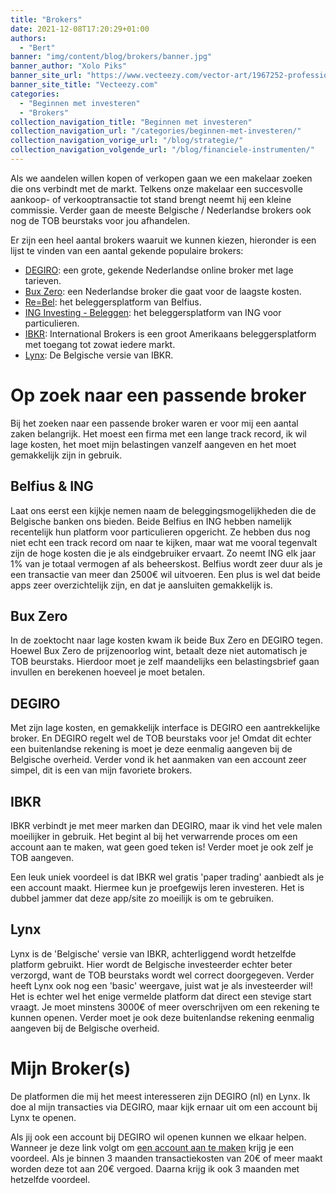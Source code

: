 ```yaml
---
title: "Brokers"
date: 2021-12-08T17:20:29+01:00
authors:
  - "Bert"
banner: "img/content/blog/brokers/banner.jpg"
banner_author: "Xolo Piks"
banner_site_url: "https://www.vecteezy.com/vector-art/1967252-professional-photographer-standing-against"
banner_site_title: "Vecteezy.com"
categories:
  - "Beginnen met investeren"
  - "Brokers"
collection_navigation_title: "Beginnen met investeren"
collection_navigation_url: "/categories/beginnen-met-investeren/"
collection_navigation_vorige_url: "/blog/strategie/"
collection_navigation_volgende_url: "/blog/financiele-instrumenten/"
---
```


Als we aandelen willen kopen of verkopen gaan we een makelaar zoeken die ons verbindt met de markt. Telkens onze makelaar een succesvolle aankoop- of verkooptransactie tot stand brengt neemt hij een kleine commissie. Verder gaan de meeste Belgische / Nederlandse brokers ook nog de TOB beurstaks voor jou afhandelen.

Er zijn een heel aantal brokers waaruit we kunnen kiezen, hieronder is een lijst te vinden van een aantal gekende populaire brokers:

- [DEGIRO](https://www.degiro.nl/): een grote, gekende Nederlandse online broker met lage tarieven.
- [Bux Zero](https://getbux.com/): een Nederlandse broker die gaat voor de laagste kosten.
- [Re=Bel](https://www.belfius.be/retail/nl/producten/sparen-beleggen/rebel/index.aspx): het beleggersplatform van Belfius.
- [ING Investing - Beleggen](https://www.ing.be/nl/retail/investing): het beleggersplatform van ING voor particulieren.
- [IBKR](https://www.interactivebrokers.com/en/home.php): International Brokers is een groot Amerikaans beleggersplatform met toegang tot zowat iedere markt.
- [Lynx](https://www.lynx.be/): De Belgische versie van IBKR.

# Op zoek naar een passende broker

Bij het zoeken naar een passende broker waren er voor mij een aantal zaken belangrijk. Het moest een firma met een lange track record, ik wil lage kosten, het moet mijn belastingen vanzelf aangeven en het moet gemakkelijk zijn in gebruik.

## Belfius & ING

Laat ons eerst een kijkje nemen naam de beleggingsmogelijkheden die de Belgische banken ons bieden. Beide Belfius en ING hebben namelijk recentelijk hun platform voor particulieren opgericht. Ze hebben dus nog niet echt een track record om naar te kijken, maar wat me vooral tegenvalt zijn de hoge kosten die je als eindgebruiker ervaart. Zo neemt ING elk jaar 1% van je totaal vermogen af als beheerskost. Belfius wordt zeer duur als je een transactie van meer dan 2500€ wil uitvoeren. Een plus is wel dat beide apps zeer overzichtelijk zijn, en dat je aansluiten gemakkelijk is.

## Bux Zero

In de zoektocht naar lage kosten kwam ik beide Bux Zero en DEGIRO tegen. Hoewel Bux Zero de prijzenoorlog wint, betaalt deze niet automatisch je TOB beurstaks. Hierdoor moet je zelf maandelijks een belastingsbrief gaan invullen en berekenen hoeveel je moet betalen.

## DEGIRO

Met zijn lage kosten, en gemakkelijk interface is DEGIRO een aantrekkelijke broker. En DEGIRO regelt wel de TOB beurstaks voor je! Omdat dit echter een buitenlandse rekening is moet je deze eenmalig aangeven bij de Belgische overheid. Verder vond ik het aanmaken van een account zeer simpel, dit is een van mijn favoriete brokers.

## IBKR

IBKR verbindt je met meer marken dan DEGIRO, maar ik vind het vele malen moeilijker in gebruik. Het begint al bij het verwarrende proces om een account aan te maken, wat geen goed teken is! Verder moet je ook zelf je TOB aangeven.

Een leuk uniek voordeel is dat IBKR wel gratis 'paper trading' aanbiedt als je een account maakt. Hiermee kun je proefgewijs leren investeren. Het is dubbel jammer dat deze app/site zo moeilijk is om te gebruiken.

## Lynx

Lynx is de 'Belgische' versie van IBKR, achterliggend wordt hetzelfde platform gebruikt. Hier wordt de Belgische investeerder echter beter verzorgd, want de TOB beurstaks wordt wel correct doorgegeven. Verder heeft Lynx ook nog een 'basic' weergave, juist wat je als investeerder wil! Het is echter wel het enige vermelde platform dat direct een stevige start vraagt. Je moet minstens 3000€ of meer overschrijven om een rekening te kunnen openen. Verder moet je ook deze buitenlandse rekening eenmalig aangeven bij de Belgische overheid.

# Mijn Broker(s)

De platformen die mij het meest interesseren zijn DEGIRO (nl) en Lynx. Ik doe al mijn transacties via DEGIRO, maar kijk ernaar uit om een account bij Lynx te openen.

Als jij ook een account bij DEGIRO wil openen kunnen we elkaar helpen. Wanneer je deze link volgt om [een account aan te maken](https://www.degiro.nl/start-met-beleggen?id=DE84FFBA&utm_source=mgm) krijg je een voordeel. Als je binnen 3 maanden transactiekosten van 20€ of meer maakt worden deze tot aan 20€ vergoed. Daarna krijg ik ook 3 maanden met hetzelfde voordeel.
